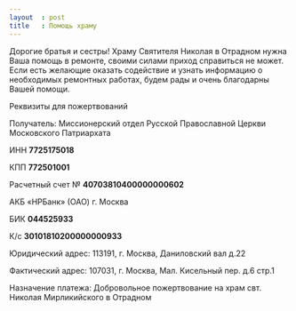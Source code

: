 ```yaml
---
layout  : post
title   : Помощь храму
---
```

Дорогие братья и сестры! Храму Святителя Николая в Отрадном нужна Ваша помощь в ремонте, своими силами приход справиться не может. Если есть желающие оказать содействие и узнать информацию о необходимых ремонтных работах, будем рады и очень благодарны Вашей помощи.

Реквизиты для пожертвований

Получатель: Миссионерский отдел Русской Православной Церкви Московского Патриархата

ИНН **7725175018**

КПП **772501001**

Расчетный счет № **40703810400000000602**

АКБ «НРБанк» (ОАО) г. Москва

БИК **044525933**

К/с **30101810200000000933**

Юридический адрес: 113191, г. Москва, Даниловский вал д.22

Фактический адрес: 107031, г. Москва, Мал. Кисельный пер. д.6 стр.1

Назначение платежа: Добровольное пожертвование на храм свт. Николая Мирликийского в Отрадном
